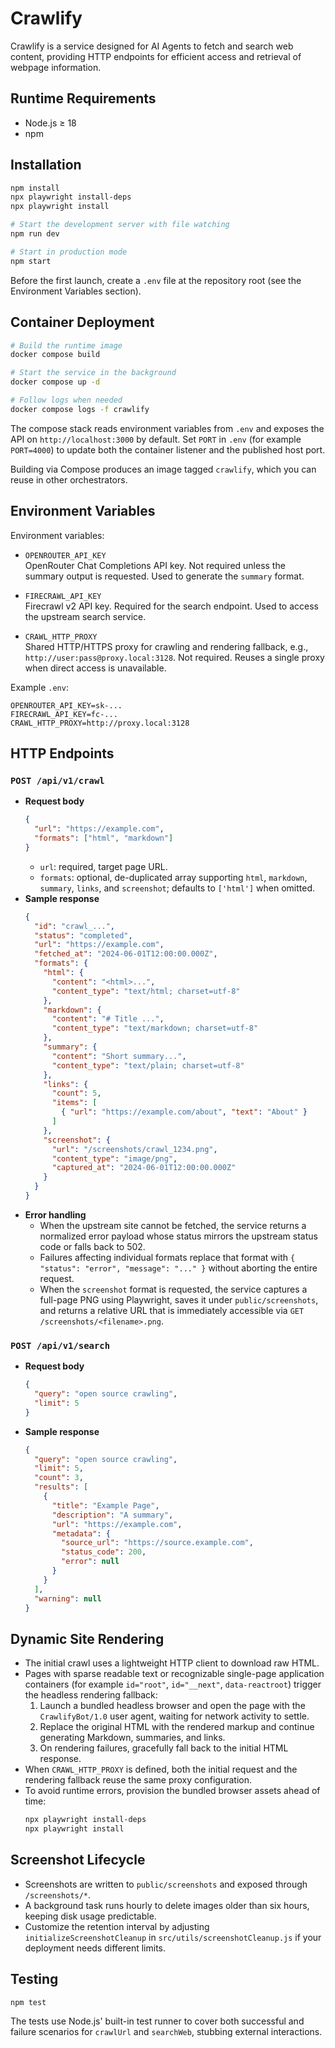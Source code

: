 # Crawlify

Crawlify is a service designed for AI Agents to fetch and search web content, providing HTTP endpoints for efficient access and retrieval of webpage information.

## Runtime Requirements
- Node.js ≥ 18
- npm

## Installation
```bash
npm install
npx playwright install-deps
npx playwright install

# Start the development server with file watching
npm run dev

# Start in production mode
npm start
```

Before the first launch, create a `.env` file at the repository root (see the Environment Variables section).

## Container Deployment
```bash
# Build the runtime image
docker compose build

# Start the service in the background
docker compose up -d

# Follow logs when needed
docker compose logs -f crawlify
```

The compose stack reads environment variables from `.env` and exposes the API on `http://localhost:3000` by default. Set `PORT` in `.env` (for example `PORT=4000`) to update both the container listener and the published host port.

Building via Compose produces an image tagged `crawlify`, which you can reuse in other orchestrators.

## Environment Variables
Environment variables:

- `OPENROUTER_API_KEY`  
  OpenRouter Chat Completions API key. Not required unless the summary output is requested. Used to generate the `summary` format.

- `FIRECRAWL_API_KEY`  
  Firecrawl v2 API key. Required for the search endpoint. Used to access the upstream search service.

- `CRAWL_HTTP_PROXY`  
  Shared HTTP/HTTPS proxy for crawling and rendering fallback, e.g., `http://user:pass@proxy.local:3128`. Not required. Reuses a single proxy when direct access is unavailable.

Example `.env`:
```env
OPENROUTER_API_KEY=sk-...
FIRECRAWL_API_KEY=fc-...
CRAWL_HTTP_PROXY=http://proxy.local:3128
```

## HTTP Endpoints

### `POST /api/v1/crawl`
- **Request body**
  ```json
  {
    "url": "https://example.com",
    "formats": ["html", "markdown"]
  }
  ```
  - `url`: required, target page URL.
  - `formats`: optional, de-duplicated array supporting `html`, `markdown`, `summary`, `links`, and `screenshot`; defaults to `['html']` when omitted.
- **Sample response**
  ```json
  {
    "id": "crawl_...",
    "status": "completed",
    "url": "https://example.com",
    "fetched_at": "2024-06-01T12:00:00.000Z",
    "formats": {
      "html": {
        "content": "<html>...",
        "content_type": "text/html; charset=utf-8"
      },
      "markdown": {
        "content": "# Title ...",
        "content_type": "text/markdown; charset=utf-8"
      },
      "summary": {
        "content": "Short summary...",
        "content_type": "text/plain; charset=utf-8"
      },
      "links": {
        "count": 5,
        "items": [
          { "url": "https://example.com/about", "text": "About" }
        ]
      },
      "screenshot": {
        "url": "/screenshots/crawl_1234.png",
        "content_type": "image/png",
        "captured_at": "2024-06-01T12:00:00.000Z"
      }
    }
  }
  ```
- **Error handling**
  - When the upstream site cannot be fetched, the service returns a normalized error payload whose status mirrors the upstream status code or falls back to 502.
  - Failures affecting individual formats replace that format with `{ "status": "error", "message": "..." }` without aborting the entire request.
  - When the `screenshot` format is requested, the service captures a full-page PNG using Playwright, saves it under `public/screenshots`, and returns a relative URL that is immediately accessible via `GET /screenshots/<filename>.png`.

### `POST /api/v1/search`
- **Request body**
  ```json
  {
    "query": "open source crawling",
    "limit": 5
  }
  ```
- **Sample response**
  ```json
  {
    "query": "open source crawling",
    "limit": 5,
    "count": 3,
    "results": [
      {
        "title": "Example Page",
        "description": "A summary",
        "url": "https://example.com",
        "metadata": {
          "source_url": "https://source.example.com",
          "status_code": 200,
          "error": null
        }
      }
    ],
    "warning": null
  }
  ```

## Dynamic Site Rendering
- The initial crawl uses a lightweight HTTP client to download raw HTML.
- Pages with sparse readable text or recognizable single-page application containers (for example `id="root"`, `id="__next"`, `data-reactroot`) trigger the headless rendering fallback:
  1. Launch a bundled headless browser and open the page with the `CrawlifyBot/1.0` user agent, waiting for network activity to settle.
  2. Replace the original HTML with the rendered markup and continue generating Markdown, summaries, and links.
  3. On rendering failures, gracefully fall back to the initial HTML response.
- When `CRAWL_HTTP_PROXY` is defined, both the initial request and the rendering fallback reuse the same proxy configuration.
- To avoid runtime errors, provision the bundled browser assets ahead of time:
  ```bash
  npx playwright install-deps
  npx playwright install
  ```

## Screenshot Lifecycle
- Screenshots are written to `public/screenshots` and exposed through `/screenshots/*`.
- A background task runs hourly to delete images older than six hours, keeping disk usage predictable.
- Customize the retention interval by adjusting `initializeScreenshotCleanup` in `src/utils/screenshotCleanup.js` if your deployment needs different limits.

## Testing
```bash
npm test
```
The tests use Node.js' built-in test runner to cover both successful and failure scenarios for `crawlUrl` and `searchWeb`, stubbing external interactions.